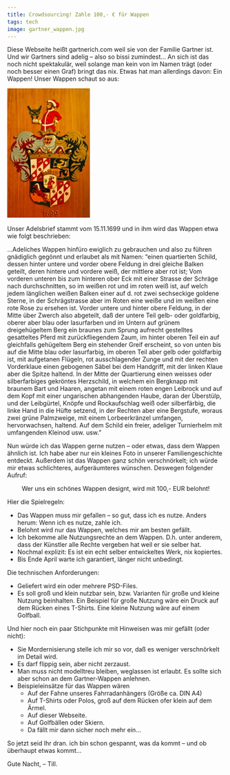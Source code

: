 ```yaml
---
title: Crowdsourcing! Zahle 100,- € für Wappen
tags: tech
image: gartner_wappen.jpg
---
```


Diese Webseite heißt gartnerich.com weil sie von der Familie Gartner ist. Und wir Gartners sind adelig – also so bissi zumindest… An sich ist das noch nicht spektakulär, weil solange man kein von im Namen trägt (oder noch besser einen Graf) bringt das nix.
Etwas hat man allerdings davon: Ein Wappen!
Unser Wappen schaut so aus:

![wappen](gartner_wappen.jpg)

Unser Adelsbrief stammt vom 15.11.1699 und in ihm wird das Wappen etwa wie folgt beschrieben:

…Adeliches Wappen hinfüro ewiglich zu gebrauchen und also zu führen gnädiglich gegönnt und erlaubet als mit Namen:
“einen quartierten Schild, dessen hinter untere und vorder obere Feldung in drei gleiche Balken geteilt, deren hintere und vordere weiß, der mittlere aber rot ist; Vom vorderen unteren bis zum hinteren ober Eck mit einer Strasse der Schräge nach durchschnitten, so im weißen rot und im roten weiß ist, auf welch jedem länglichen weißen Balken einer auf d. rot zwei sechseckige goldene Sterne, in der Schrägstrasse aber im Roten eine weiße und im weißen eine rote Rose zu ersehen ist. Vorder untere und hinter obere Feldung, in der Mitte über Zwerch also abgeteilt, daß der untere Teil gelb- oder goldfarbig, oberer aber blau oder lasurfarben und im Untern auf grünem dreigehügeltem Berg ein braunes zum Sprung aufrecht gestelltes gesatteltes Pferd mit zurückfliegendem Zaum, im hinter oberen Teil ein auf gleichfalls gehügeltem Berg ein stehender Greif erscheint, so von unten bis auf die Mitte blau oder lasurfarbig, im oberen Teil aber gelb oder goldfarbig ist, mit aufgetanen Flügeln, rot ausschlagender Zunge und mit der rechten Vorderklaue einen gebogenen Säbel bei dem Handgriff, mit der linken Klaue aber die Spitze haltend. In der Mitte der Quartierung einen weisses oder silberfarbiges gekröntes Herzschild, in welchem ein Bergknapp mit braunem Bart und Haaren, angetan mit einem roten engen Leibrock und auf dem Kopf mit einer ungarischen abhangenden Haube, daran der Überstülp, und der Leibgürtel, Knöpfe und Rockaufschlag weiß oder silberfärbig, die linke Hand in die Hüfte setzend, in der Rechten aber eine Bergstufe, woraus zwei grüne Palmzweige, mit einem Lorbeerkränzel umfangen, hervorwachsen, haltend. Auf dem Schild ein freier, adeliger Turnierhelm mit umfangenden Kleinod usw. usw.”

Nun würde ich das Wappen gerne nutzen – oder etwas, dass dem Wappen ähnlich ist. Ich habe aber nur ein kleines Foto in unserer Familiengeschichte entdeckt. Außerdem ist das Wappen ganz schön verschnörkelt; ich würde mir etwas schlichteres, aufgeräumteres wünschen.
Deswegen folgender Aufruf:

<div align="center">
Wer uns ein schönes Wappen designt, wird mit 100,- EUR belohnt!
</div>

Hier die Spielregeln:

- Das Wappen muss mir gefallen – so gut, dass ich es nutze. Anders herum: Wenn ich es nutze, zahle ich.
- Belohnt wird nur das Wappen, welches mir am besten gefällt.
- Ich bekomme alle Nutzungsrechte an dem Wappen. D.h. unter anderem, dass der Künstler alle Rechte vergeben hat weil er sie selber hat.
- Nochmal explizit: Es ist ein echt selber entwickeltes Werk, nix kopiertes.
- Bis Ende April warte ich garantiert, länger nicht unbedingt.

Die technischen Anforderungen:

- Geliefert wird ein oder mehrere PSD-Files.
- Es soll groß und klein nutzbar sein, bzw. Varianten für große und kleine Nutzung beinhalten. Ein Beispiel für große Nutzung wäre ein Druck auf dem Rücken eines T-Shirts. Eine kleine Nutzung wäre auf einem Golfball.

Und hier noch ein paar Stichpunkte mit Hinweisen was mir gefällt (oder nicht):

- Sie Mordernisierung stelle ich mir so vor, daß es weniger verschnörkelt im Detail wird.
- Es darf flippig sein, aber nicht zerzaust.
- Man muss nicht modelltreu bleiben, weglassen ist erlaubt. Es sollte sich aber schon an dem Gartner-Wappen anlehnen.
- Beispieleinsätze für das Wappen wären
	- Auf der Fahne unseres Fahrradanhängers (Größe ca. DIN A4)
	- Auf T-Shirts oder Polos, groß auf dem Rücken ofer klein auf dem Ärmel.
	- Auf dieser Webseite.
	- Auf Golfbällen oder Skiern.
	- Da fällt mir dann sicher noch mehr ein…

So jetzt seid Ihr dran. ich bin schon gespannt, was da kommt – und ob überhaupt etwas kommt…

Gute Nacht,
– Till.